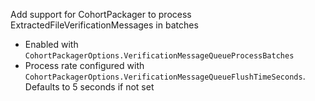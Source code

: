 Add support for CohortPackager to process ExtractedFileVerificationMessages in batches

-   Enabled with `CohortPackagerOptions.VerificationMessageQueueProcessBatches`
-   Process rate configured with `CohortPackagerOptions.VerificationMessageQueueFlushTimeSeconds`. Defaults to 5 seconds if not set
